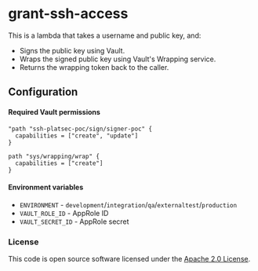 
# grant-ssh-access

This is a lambda that takes a username and public key, and:
- Signs the public key using Vault.
- Wraps the signed public key using Vault's Wrapping service.
- Returns the wrapping token back to the caller.

## Configuration

#### Required Vault permissions
```
"path "ssh-platsec-poc/sign/signer-poc" {
  capabilities = ["create", "update"]
}

path "sys/wrapping/wrap" {
  capabilities = ["create"]
}
```

#### Environment variables
- `ENVIRONMENT` - `development`/`integration`/`qa`/`externaltest`/`production`
- `VAULT_ROLE_ID` - AppRole ID
-  `VAULT_SECRET_ID` - AppRole secret

### License

This code is open source software licensed under the [Apache 2.0 License]("http://www.apache.org/licenses/LICENSE-2.0.html").
